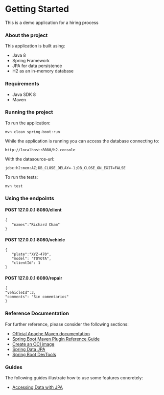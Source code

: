 # Getting Started
This is a demo application for a hiring process

### About the project
This application is built using: 
- Java 8
- Spring Framework
- JPA for data persistence
- H2 as an in-memory database

### Requirements
- Java SDK 8
- Maven

### Running the project

To run the application:
``` 
mvn clean spring-boot:run
```

While the application is running you can access the database connecting to:
``` 
http://localhost:8080/h2-console
```

With the datasource-url:
```
jdbc:h2:mem:AZ;DB_CLOSE_DELAY=-1;DB_CLOSE_ON_EXIT=FALSE
```
To run the tests:
``` 
mvn test
```

### Using the endpoints

#### POST 127.0.0.1:8080/client
```
{
   "names":"Richard Cham"
}
```

#### POST 127.0.0.1:8080/vehicle
```
{
   "plate":"XYZ-470",
   "model": "TOYOTA",
   "clientId": 1
}
```

#### POST 127.0.0.1:8080/repair
```
{
"vehicleId":3,
"comments": "Sin comentarios"
}
```

### Reference Documentation
For further reference, please consider the following sections:

* [Official Apache Maven documentation](https://maven.apache.org/guides/index.html)
* [Spring Boot Maven Plugin Reference Guide](https://docs.spring.io/spring-boot/docs/2.4.4/maven-plugin/reference/html/)
* [Create an OCI image](https://docs.spring.io/spring-boot/docs/2.4.4/maven-plugin/reference/html/#build-image)
* [Spring Data JPA](https://docs.spring.io/spring-boot/docs/2.4.4/reference/htmlsingle/#boot-features-jpa-and-spring-data)
* [Spring Boot DevTools](https://docs.spring.io/spring-boot/docs/2.4.4/reference/htmlsingle/#using-boot-devtools)

### Guides
The following guides illustrate how to use some features concretely:

* [Accessing Data with JPA](https://spring.io/guides/gs/accessing-data-jpa/)




